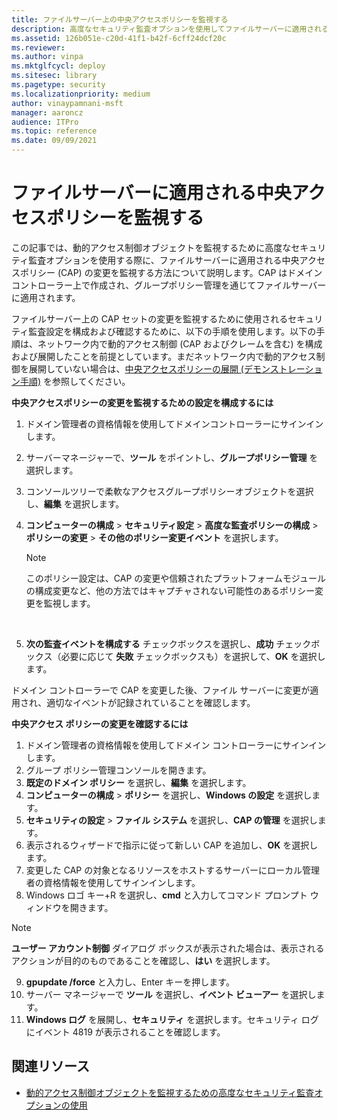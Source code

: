 ```yaml
---
title: ファイルサーバー上の中央アクセスポリシーを監視する
description: 高度なセキュリティ監査オプションを使用してファイルサーバーに適用される中央アクセスポリシーの変更を監視する方法を学びます。
ms.assetid: 126b051e-c20d-41f1-b42f-6cff24dcf20c
ms.reviewer:
ms.author: vinpa
ms.mktglfcycl: deploy
ms.sitesec: library
ms.pagetype: security
ms.localizationpriority: medium
author: vinaypamnani-msft
manager: aaroncz
audience: ITPro
ms.topic: reference
ms.date: 09/09/2021
---
```


# ファイルサーバーに適用される中央アクセスポリシーを監視する

この記事では、動的アクセス制御オブジェクトを監視するために高度なセキュリティ監査オプションを使用する際に、ファイルサーバーに適用される中央アクセスポリシー (CAP) の変更を監視する方法について説明します。CAP はドメインコントローラー上で作成され、グループポリシー管理を通じてファイルサーバーに適用されます。

ファイルサーバー上の CAP セットの変更を監視するために使用されるセキュリティ監査設定を構成および確認するために、以下の手順を使用します。以下の手順は、ネットワーク内で動的アクセス制御 (CAP およびクレームを含む) を構成および展開したことを前提としています。まだネットワーク内で動的アクセス制御を展開していない場合は、[中央アクセスポリシーの展開 (デモンストレーション手順)](/windows-server/identity/solution-guides/deploy-a-central-access-policy--demonstration-steps-) を参照してください。

**中央アクセスポリシーの変更を監視するための設定を構成するには**

1. ドメイン管理者の資格情報を使用してドメインコントローラーにサインインします。
2. サーバーマネージャーで、**ツール** をポイントし、**グループポリシー管理** を選択します。
3. コンソールツリーで柔軟なアクセスグループポリシーオブジェクトを選択し、**編集** を選択します。
4. **コンピューターの構成** > **セキュリティ設定** > **高度な監査ポリシーの構成** > **ポリシーの変更** > **その他のポリシー変更イベント** を選択します。

   > [!NOTE]
   > このポリシー設定は、CAP の変更や信頼されたプラットフォームモジュールの構成変更など、他の方法ではキャプチャされない可能性のあるポリシー変更を監視します。

     
5.  **次の監査イベントを構成する** チェックボックスを選択し、**成功** チェックボックス（必要に応じて **失敗** チェックボックスも）を選択して、**OK** を選択します。

ドメイン コントローラーで CAP を変更した後、ファイル サーバーに変更が適用され、適切なイベントが記録されていることを確認します。

**中央アクセス ポリシーの変更を確認するには**

1.  ドメイン管理者の資格情報を使用してドメイン コントローラーにサインインします。
2.  グループ ポリシー管理コンソールを開きます。
3.  **既定のドメイン ポリシー** を選択し、**編集** を選択します。
4.  **コンピューターの構成** > **ポリシー** を選択し、**Windows の設定** を選択します。
5.  **セキュリティの設定** > **ファイル システム** を選択し、**CAP の管理** を選択します。
6.  表示されるウィザードで指示に従って新しい CAP を追加し、**OK** を選択します。
7.  変更した CAP の対象となるリソースをホストするサーバーにローカル管理者の資格情報を使用してサインインします。
8.  Windows ロゴ キー+R を選択し、**cmd** と入力してコマンド プロンプト ウィンドウを開きます。

   > [!NOTE]
   > **ユーザー アカウント制御** ダイアログ ボックスが表示された場合は、表示されるアクションが目的のものであることを確認し、**はい** を選択します。
     
9.  **gpupdate /force** と入力し、Enter キーを押します。
10. サーバー マネージャーで **ツール** を選択し、**イベント ビューアー** を選択します。
11. **Windows ログ** を展開し、**セキュリティ** を選択します。セキュリティ ログにイベント 4819 が表示されることを確認します。

## 関連リソース

- [動的アクセス制御オブジェクトを監視するための高度なセキュリティ監査オプションの使用](using-advanced-security-auditing-options-to-monitor-dynamic-access-control-objects.md)
